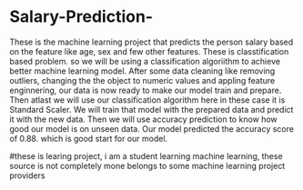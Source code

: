 # Salary-Prediction-
These is the machine learning project that predicts the person salary based on the feature like age, sex and few other features.
These is classtification based problem. so we will be using a classification algoriithm to achieve better machine learning model.
After some data cleaning like removing outliers, changing the the object to numeric values and appling feature enginnering, our data is now ready to make our model train and prepare.
Then atlast we will use our classification algorithm here in these case it is Standard Scaler.
We will train that model with the prepared data and predict it with the new data.
Then we will use accuracy prediction to know how good our model is on unseen data.
Our model predicted the accuracy score of 0.88. which is good start for our model.



#these is learing project, i am a student learning machine learning, these source is not completely mone belongs to some machine learning project providers
